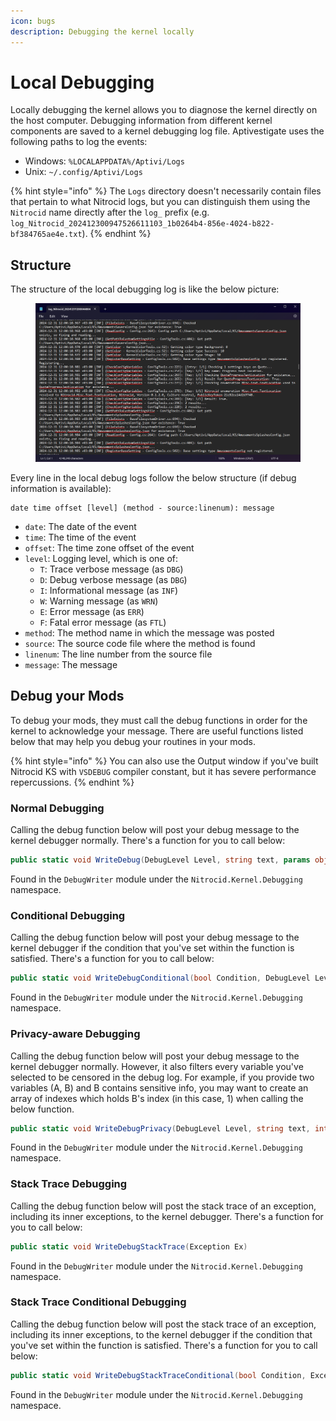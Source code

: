 ```yaml
---
icon: bugs
description: Debugging the kernel locally
---
```


# Local Debugging

Locally debugging the kernel allows you to diagnose the kernel directly on the host computer. Debugging information from different kernel components are saved to a kernel debugging log file. Aptivestigate uses the following paths to log the events:

* Windows: `%LOCALAPPDATA%/Aptivi/Logs`
* Unix: `~/.config/Aptivi/Logs`

{% hint style="info" %}
The `Logs` directory doesn't necessarily contain files that pertain to what Nitrocid logs, but you can distinguish them using the `Nitrocid` name directly after the `log_` prefix (e.g. `log_Nitrocid_202412300947526611103_1b0264b4-856e-4024-b822-bf384765ae4e.txt`).
{% endhint %}

## Structure

The structure of the local debugging log is like the below picture:

<figure><img src="../../../.gitbook/assets/image.png" alt=""><figcaption></figcaption></figure>

Every line in the local debug logs follow the below structure (if debug information is available):

```
date time offset [level] (method - source:linenum): message
```

* `date`: The date of the event
* `time`: The time of the event
* `offset`: The time zone offset of the event
* `level`: Logging level, which is one of:
  * `T`: Trace verbose message (as `DBG`)
  * `D`: Debug verbose message (as `DBG`)
  * `I`: Informational message (as `INF`)
  * `W`: Warning message (as `WRN`)
  * `E`: Error message (as `ERR`)
  * `F`: Fatal error message  (as `FTL`)
* `method`: The method name in which the message was posted
* `source`: The source code file where the method is found
* `linenum`: The line number from the source file
* `message`: The message

## Debug your Mods

To debug your mods, they must call the debug functions in order for the kernel to acknowledge your message. There are useful functions listed below that may help you debug your routines in your mods.

{% hint style="info" %}
You can also use the Output window if you've built Nitrocid KS with `VSDEBUG` compiler constant, but it has severe performance repercussions.
{% endhint %}

### Normal Debugging

Calling the debug function below will post your debug message to the kernel debugger normally. There's a function for you to call below:

```csharp
public static void WriteDebug(DebugLevel Level, string text, params object[] vars)
```

Found in the `DebugWriter` module under the `Nitrocid.Kernel.Debugging` namespace.

### Conditional Debugging

Calling the debug function below will post your debug message to the kernel debugger if the condition that you've set within the function is satisfied. There's a function for you to call below:

```csharp
public static void WriteDebugConditional(bool Condition, DebugLevel Level, string text, params object[] vars)
```

Found in the `DebugWriter` module under the `Nitrocid.Kernel.Debugging` namespace.

### Privacy-aware Debugging

Calling the debug function below will post your debug message to the kernel debugger normally. However, it also filters every variable you've selected to be censored in the debug log. For example, if you provide two variables (A, B) and B contains sensitive info, you may want to create an array of indexes which holds B's index (in this case, 1) when calling the below function.

```csharp
public static void WriteDebugPrivacy(DebugLevel Level, string text, int[] SecureVarIndexes, params object[] vars)
```

Found in the `DebugWriter` module under the `Nitrocid.Kernel.Debugging` namespace.

### Stack Trace Debugging

Calling the debug function below will post the stack trace of an exception, including its inner exceptions, to the kernel debugger. There's a function for you to call below:

```csharp
public static void WriteDebugStackTrace(Exception Ex)
```

Found in the `DebugWriter` module under the `Nitrocid.Kernel.Debugging` namespace.

### Stack Trace Conditional Debugging

Calling the debug function below will post the stack trace of an exception, including its inner exceptions, to the kernel debugger if the condition that you've set within the function is satisfied. There's a function for you to call below:

```csharp
public static void WriteDebugStackTraceConditional(bool Condition, Exception Ex)
```

Found in the `DebugWriter` module under the `Nitrocid.Kernel.Debugging` namespace.
